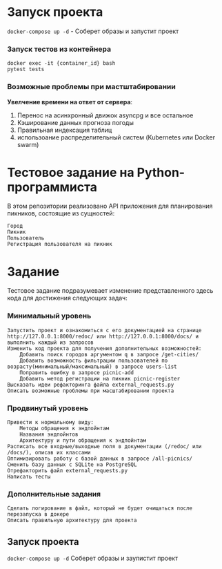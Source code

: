 # Запуск проекта 
 <code>docker-compose up -d</code>  - Соберет образы и запустит проект
<h3>Запуск тестов из контейнера</h3>
<code>docker exec -it {container_id} bash  
pytest tests</code>
<h3>Возможные проблемы при мастштабировании</h3>
<strong>Увелчение времени на ответ от сервера</strong>:

1) Перенос на асинхронный движок asyncpg и все остальное
2) Кэширование данных прогноза погоды
3) Правильная индексация таблиц
4) использоание распределительный систем (Kubernetes или Docker swarm)


# Тестовое задание на Python-программиста

В этом репозитории реализовано API приложения для планирования пикников, состоящие из сущностей:

    Город
    Пикник
    Пользователь
    Регистрация пользователя на пикник

# Задание

Тестовое задание подразумевает изменение представленного здесь кода для достижения следующих задач:
<h3> Минимальный уровень</h3>

    Запустить проект и ознакомиться с его документацией на странице http://127.0.0.1:8000/redoc/ или http://127.0.0.1:8000/docs/ и выполнить каждый из запросов
    Изменить код проекта для получения дополнительных возможностей:
        Добавить поиск городов аргументом q в запросе /get-cities/
        Добавить возможность фильтрации пользователей по возрасту(минимальный/максимальный) в запросе users-list
        Поправить ошибку в запросе picnic-add
        Добавить метод регистрации на пикник picnic-register
    Высказать идеи рефакторинга файла external_requests.py
    Описать возможные проблемы при масштабировании проекта

<h3>Продвинутый уровень</h3>

    Привести к нормальному виду:
        Методы обращения к эндпойнтам
        Названия эндпойнтов
        Архитектуру и пути обращения к эндпойнтам
    Расписать все входные/выходные поля в документации (/redoc/ или /docs/), описав их классами
    Оптимизировать работу с базой данных в запросе /all-picnics/
    Сменить базу данных с SQLite на PostgreSQL
    Отрефакторить файл external_requests.py
    Написать тесты

<h3>Дополнительные задания</h3>

    Сделать логирование в файл, который не будет очищаться после перезапуска в докере
    Описать правильную архитектуру для проекта

## Запуск проекта 
 <code>docker-compose up -d</code>  Соберет образы и заупистит проект

